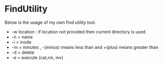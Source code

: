 # FindUtility

Below is the usage of my own find utility tool.
 * -w location : if location not provided then current directory is used
 * -n = name
 * -i = inode
 * -m = minutes , -(minus) means less than and +(plus) means greater than
 * -d = delete
 * -e = execute (cat,rm, mv)

 
